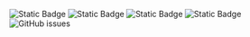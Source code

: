 ![Static Badge](https://img.shields.io/badge/blacklists-60-000000) ![Static Badge](https://img.shields.io/badge/blacklisted-3030074-cc0000) ![Static Badge](https://img.shields.io/badge/whitelisted-2243-00CC00) ![Static Badge](https://img.shields.io/badge/streaming_blacklist-28107-000000) ![GitHub issues](https://img.shields.io/github/issues/fabriziosalmi/blacklists)
